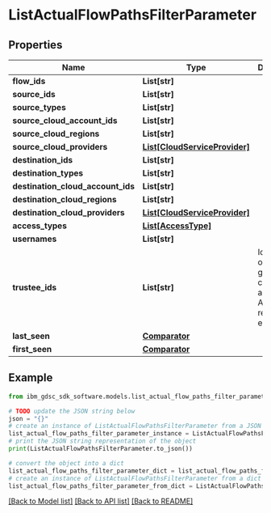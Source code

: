 # ListActualFlowPathsFilterParameter


## Properties

Name | Type | Description | Notes
------------ | ------------- | ------------- | -------------
**flow_ids** | **List[str]** |  | [optional] 
**source_ids** | **List[str]** |  | [optional] 
**source_types** | **List[str]** |  | [optional] 
**source_cloud_account_ids** | **List[str]** |  | [optional] 
**source_cloud_regions** | **List[str]** |  | [optional] 
**source_cloud_providers** | [**List[CloudServiceProvider]**](CloudServiceProvider.md) |  | [optional] 
**destination_ids** | **List[str]** |  | [optional] 
**destination_types** | **List[str]** |  | [optional] 
**destination_cloud_account_ids** | **List[str]** |  | [optional] 
**destination_cloud_regions** | **List[str]** |  | [optional] 
**destination_cloud_providers** | [**List[CloudServiceProvider]**](CloudServiceProvider.md) |  | [optional] 
**access_types** | [**List[AccessType]**](AccessType.md) |  | [optional] 
**usernames** | **List[str]** |  | [optional] 
**trustee_ids** | **List[str]** | Identifiers of access granting cloud assets (aws ARN, Azure resource id, etc.) | [optional] 
**last_seen** | [**Comparator**](Comparator.md) |  | [optional] 
**first_seen** | [**Comparator**](Comparator.md) |  | [optional] 

## Example

```python
from ibm_gdsc_sdk_software.models.list_actual_flow_paths_filter_parameter import ListActualFlowPathsFilterParameter

# TODO update the JSON string below
json = "{}"
# create an instance of ListActualFlowPathsFilterParameter from a JSON string
list_actual_flow_paths_filter_parameter_instance = ListActualFlowPathsFilterParameter.from_json(json)
# print the JSON string representation of the object
print(ListActualFlowPathsFilterParameter.to_json())

# convert the object into a dict
list_actual_flow_paths_filter_parameter_dict = list_actual_flow_paths_filter_parameter_instance.to_dict()
# create an instance of ListActualFlowPathsFilterParameter from a dict
list_actual_flow_paths_filter_parameter_from_dict = ListActualFlowPathsFilterParameter.from_dict(list_actual_flow_paths_filter_parameter_dict)
```
[[Back to Model list]](../README.md#documentation-for-models) [[Back to API list]](../README.md#documentation-for-api-endpoints) [[Back to README]](../README.md)


